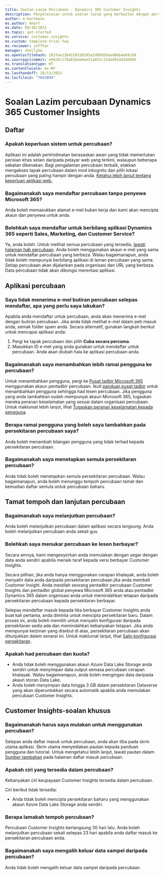 ```yaml
---
title: Soalan Lazim Percubaan - Dynamics 365 Customer Insights
description: Penyelesaian untuk soalan lazim yang berkaitan dengan persediaan dan pengurusan percubaan Customer Insights. Ketahui cara menyelesaikan isu platform dan isu khusus aplikasi.
author: m-hartmann
ms.author: mhart
ms.date: 09/30/2021
ms.topic: get-started
ms.service: customer-insights
ms.custom: template-trial-faq
ms.reviewer: jeffhar
manager: shellyha
ms.openlocfilehash: 2837ae13b4150310193a2d09d59aed66b4a69c69
ms.sourcegitcommit: e6020c178a61beb0ee31a031c11ded914d10d995
ms.translationtype: HT
ms.contentlocale: ms-MY
ms.lasthandoff: 10/13/2021
ms.locfileid: "7642894"
---
```

# <a name="dynamics-365-customer-insights-trial-faq"></a>Soalan Lazim percubaan Dynamics 365 Customer Insights

## <a name="sign-up"></a>Daftar

### <a name="what-are-the-system-requirements-for-the-trial"></a>Apakah keperluan sistem untuk percubaan?

Aplikasi ini adalah perkhidmatan berasaskan awan yang tidak memerlukan perisian khas selain daripada pelayar web yang terkini, walaupun beberapa sekatan dikenakan. Bagi pengalaman percubaan terbaik, elakkan mengakses tapak percubaan dalam mod inkognito dan pilih lokasi percubaan yang paling hampir dengan anda. [Ketahui lebih lanjut tentang keperluan aplikasi web.](/power-platform/admin/web-application-requirements)

### <a name="how-do-i-sign-up-for-the-trial-without-a-microsoft-365-tenant"></a>Bagaimanakah saya mendaftar percubaan tanpa penyewa Microsoft 365?

Anda boleh memasukkan alamat e-mel bukan kerja dan kami akan mencipta akaun dan penyewa untuk anda.

### <a name="can-i-sign-up-for-multiple-dynamics-365-apps-such-as-sales-marketing-and-customer-service"></a>Bolehkah saya mendaftar untuk berbilang aplikasi Dynamics 365 seperti Sales, Marketing, dan Customer Service?

Ya, anda boleh. Untuk melihat semua percubaan yang tersedia, [lawati halaman hab percubaan](https://dynamics.microsoft.com/dynamics-365-free-trial). Anda boleh menggunakan akaun e-mel yang sama untuk mendaftar percubaan yang berbeza. Walau bagaimanapun, anda tidak boleh mempunyai berbilang aplikasi di laman percubaan yang sama. Setiap percubaan akan dijalankan pada organisasi dan URL yang berbeza. Data percubaan tidak akan dikongsi merentasi aplikasi.

## <a name="trial-app"></a>Aplikasi percubaan

### <a name="i-didnt-receive-the-trial-details-email-after-signing-up-what-should-i-do"></a>Saya tidak menerima e-mel butiran percubaan selepas mendaftar, apa yang perlu saya lakukan?

Apabila anda mendaftar untuk percubaan, anda akan menerima e-mel dengan butiran percubaan. Jika anda tidak melihat e-mel dalam peti masuk anda, semak folder spam anda. Secara alternatif, gunakan langkah berikut untuk mencapai aplikasi anda:

1. Pergi ke tapak percubaan dan pilih **Cuba secara percuma**.
1. Masukkan ID e-mel yang anda gunakan untuk mendaftar untuk percubaan. Anda akan diubah hala ke aplikasi percubaan anda.

### <a name="how-do-i-add-more-users-to-a-trial"></a>Bagaimanakah saya menambahkan lebih ramai pengguna ke percubaan?

Untuk menambahkan pengguna, pergi ke [Pusat tadbir Microsoft 365](https://admin.microsoft.com) menggunakan akaun pentadbir percubaan. Ikuti [panduan pusat tadbir](/microsoft-365/admin/add-users/add-users) untuk menambahkan pengguna sehingga had lesen percubaan. Jika pengguna yang anda tambahkan sudah mempunyai akaun Microsoft 365, tugaskan mereka peranan keselamatan yang sesuai dalam organisasi percubaan. Untuk maklumat lebih lanjut, lihat [Tugaskan peranan keselamatan kepada pengguna](/power-platform/admin/create-users-assign-online-security-roles#assign-a-security-role-to-a-user).

### <a name="how-many-users-can-i-add-to-my-trial-environment"></a>Berapa ramai pengguna yang boleh saya tambahkan pada persekitaran percubaan saya?

Anda boleh menambah bilangan pengguna yang tidak terhad kepada persekitaran percubaan.

### <a name="how-do-i-reset-the-trial-environment"></a>Bagaimanakah saya menetapkan semula persekitaran percubaan?

Anda tidak boleh menetapkan semula persekitaran percubaan. Walau bagaimanapun, anda boleh menunggu tempoh percubaan tamat dan kemudian daftar semula untuk percubaan baharu.

## <a name="trial-expiration-and-extension"></a>Tamat tempoh dan lanjutan percubaan

### <a name="how-do-i-extend-the-trial"></a>Bagaimanakah saya melanjutkan percubaan?

Anda boleh melanjutkan percubaan dalam aplikasi secara langsung. Anda boleh melanjutkan percubaan anda sekali gus.

### <a name="can-i-convert-the-trial-to-a-paid-license"></a>Bolehkah saya menukar percubaan ke lesen berbayar?

Secara amnya, kami mengesyorkan anda memulakan dengan segar dengan data anda sendiri apabila menaik taraf kepada versi berbayar Customer Insights. 

Secara pilihan, jika anda hanya menggunakan cerapan khalayak, anda boleh menyalin data anda daripada persekitaran percubaan jika anda membeli Customer Insight. Anda mestilah seorang pentadbir percubaan Customer Insights dan pentadbir global penyewa Microsoft 365 anda atau pentadbir Dynamics 365 dalam organisasi anda untuk memindahkan tetapan daripada persekitaran percubaan kepada persekitaran berbayar. 

Selepas mendaftar masuk kepada tika berbayar Customer Insights anda buat kali pertama, anda diminta untuk mencipta persekitaran baru. Dalam proses ini, anda boleh memilih untuk menyalin konfigurasi daripada persekitaran sedia ada dan memindahkan kebanyakan tetapan. Jika anda mempunyai keizinan yang disebut di atas, persekitaran percubaan akan ditunjukkan dalam senarai ini. Untuk maklumat lanjut, lihat [Salin konfigurasi persekitaran](audience-insights/manage-environments.md#copy-the-environment-configuration).

### <a name="what-are-the-trial-limits-and-quotas"></a>Apakah had percubaan dan kuota?

- Anda tidak boleh menggunakan akaun Azure Data Lake Storage anda sendiri untuk menyimpan data output semasa percubaan cerapan khalayak. Walau bagaimanapun, anda boleh menginges data daripada akaun storan Data Lake.
- Anda boleh menyimpan data hingga 3 GB dalam persekitaran Dataverse yang akan diperuntukkan secara automatik apabila anda memulakan percubaan Customer Insights.

## <a name="customer-insights-specific-questions"></a>Customer Insights-soalan khusus

### <a name="how-do-i-start-using-the-trial"></a>Bagaimanakah harus saya mulakan untuk menggunakan percubaan?

Selepas anda daftar masuk untuk percubaan, anda akan tiba pada skrin utama aplikasi. Skrin utama menyediakan pautan kepada panduan pengguna dan tutorial. Untuk mengetahui lebih lanjut, lawati pautan dalam [Sumber tambahan](trial-signup.md#additional-resources) pada halaman daftar masuk percubaan.

### <a name="what-features-are-available-in-the-trial"></a>Apakah ciri yang tersedia dalam percubaan?

Kebanyakan ciri keupayaan Customer Insights tersedia dalam percubaan.

Ciri berikut tidak tersedia: 
- Anda tidak boleh mencipta persekitaran baharu yang menggunakan akaun Azure Data Lake Storage anda sendiri.

### <a name="how-long-does-the-trial-last"></a>Berapa lamakah tempoh percubaan?

Percubaan Customer Insights berlangsung 30 hari lalu. Anda boleh melanjutkan percubaan sekali selepas 23 hari apabila anda daftar masuk ke persekitaran percubaan anda.

### <a name="how-do-i-remove-sample-data-from-the-trial"></a>Bagaimanakah saya mengalih keluar data sampel daripada percubaan?

Anda tidak boleh mengalih keluar data sampel daripada percubaan.
